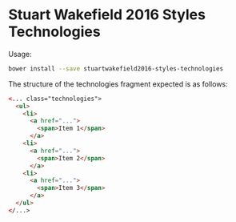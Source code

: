# Stuart Wakefield 2016 Styles Technologies

Usage:

```sh
bower install --save stuartwakefield2016-styles-technologies
```

The structure of the technologies fragment expected is as follows:

```html
<... class="technologies">
  <ul>
    <li>
      <a href="...">
        <span>Item 1</span>
      </a>
    <li>
      <a href="...">
        <span>Item 2</span>
      </a>
    <li>
      <a href="...">
        <span>Item 3</span>
      </a>
  </ul>
</...>
```
